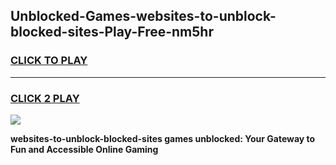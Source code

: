 
## Unblocked-Games-websites-to-unblock-blocked-sites-Play-Free-nm5hr
<h3>
<a href="https://premium76.site?title=websites-to-unblock-blocked-sites&ref=23A">CLICK TO PLAY</a></h3>
<hr>

<h3>
<a href="https://premium76.site?title=websites-to-unblock-blocked-sites&ref=23A">CLICK 2 PLAY</a>
  
</h3>

<a href="https://premium76.site?title=websites-to-unblock-blocked-sites&ref=23A"><img src="https://clearcache.store/games.png"></a>


**websites-to-unblock-blocked-sites games unblocked: Your Gateway to Fun and Accessible Online Gaming**
